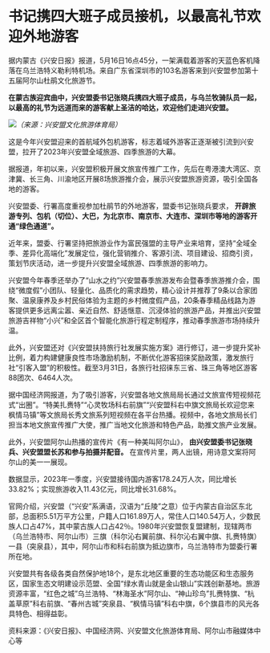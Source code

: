 # 书记携四大班子成员接机，以最高礼节欢迎外地游客

据内蒙古《兴安日报》报道，5月16日16点45分，一架满载着游客的天蓝色客机降落在乌兰浩特义勒利特机场。来自广东省深圳市的103名游客来到兴安盟参加第十五届阿尔山杜鹃文化旅游节。

**在蒙古族迎宾曲中，兴安盟委书记张晓兵携四大班子成员，与乌兰牧骑队员一起，以最高的礼节为远道而来的游客献上圣洁的哈达，欢迎他们走进兴安盟。**

![](https://inews.gtimg.com/om_bt/OJDRmhFlY5VrltR_K8OMk4wL-Xy_at-JuZOB5IyAo4SL8AA/1000)_（来源：兴安盟文化旅游体育局）_

这是今年兴安盟迎来的首航域外包机游客，标志着域外游客正逐渐被引流到兴安盟，拉开了2023年兴安盟全域旅游、四季旅游的大幕。

据报道，年初以来，兴安盟积极开展文旅宣传推广工作，先后在粤港澳大湾区、京津冀、长三角、川渝地区开展8场旅游推介会，展示兴安盟旅游资源，吸引全国各地的游客。

兴安盟委、行署高度重视参加杜鹃节的外地游客，盟委书记张晓兵要求，
**开辟旅游专列、包机（切位）、大巴，为北京市、南京市、大连市、深圳市等地的游客开通“绿色通道”。**

近年来，盟委、行署坚持把旅游业作为富民强盟的主导产业来培育，坚持“全域全季、差异化高端化”发展定位，强化营销推介、客源引流、项目建设、招商引资，策划节庆活动，进一步提升兴安盟全域旅游、四季旅游的影响力。

兴安盟今年春季还举办了“山水之约”兴安盟春季旅游发布会暨春季旅游推介会，围绕“微度假”小团队、轻量化、品质化的需求趋势，精心设计并推荐了9条以合家团聚、温泉康养及乡村民俗体验为主题的乡村微度假产品，20条春季精品线路为游客提供更多远离尘嚣、亲近自然、舒适惬意、沉浸体验的旅游产品，并推出兴安盟旅游吉祥物“小兴”和全区首个智能化旅游行程定制程序，推动春季旅游市场持续升温。

此外，兴安盟还对《兴安盟扶持旅行社发展实施方案》进行修订，进一步提升奖补比例，着力构建健康良性市场激励机制，不断优化游客招徕奖励政策，激发旅行社“引客入盟”的积极性。截至3月31日，各旅行社招徕东三省、珠三角等地区游客88团次、6464人次。

据中国经济网报道，为了吸引游客，兴安盟各地文旅局局长通过文旅宣传短视频花式“出圈”。“特美扎赉特”“心灵牧场科右前旗”“兴安盟科右中旗文旅局长欢迎您来枫情马镇”等文旅局长秀文旅系列短视频在各平台热播。视频中，各地文旅局长们担当本地文旅宣传推广大使，推广当地文化旅游和特色产品，助推文旅产业发展。

此外，兴安盟阿尔山热播的宣传片《有一种美叫阿尔山》， **由兴安盟委书记张晓兵、兴安盟盟长苏和参与拍摄并配音。**
在宣传片里，两人出镜，用诗意文案将阿尔山的美一一展现。

数据显示，2023年一季度，兴安盟接待国内游客178.24万人次，同比增长33.82%；实现旅游收入11.43亿元，同比增长31.68%。

官网介绍，兴安盟（“兴安”系满语，汉语为“丘陵”之意）位于内蒙古自治区东北部，总面积5.51万平方公里，户籍人口161.89万人，常住人口140.54万人，少数民族人口占47%，其中蒙古族人口占42％。1980年兴安盟恢复盟建制，现辖两市（乌兰浩特市、阿尔山市）三旗（科尔沁右翼前旗、科尔沁右翼中旗、扎赉特旗）一县（突泉县），其中，阿尔山市和科右前旗为抵边旗市，乌兰浩特市为盟委行署所在地。

兴安盟共有各级各类自然保护地18个，是东北地区重要的生态功能区和生态服务区，国家生态文明建设示范盟、全国“绿水青山就是金山银山”实践创新基地。旅游资源丰富，“红色之城”乌兰浩特、“林海圣水”阿尔山、“神山珍鸟”扎赉特旗、“杭盖草原”科右前旗、“春州古城”突泉县、“枫情马镇”科右中旗，6个旗县市的风光各具特色、相得益彰。

资料来源：《兴安日报》、中国经济网、兴安盟文化旅游体育局、阿尔山市融媒体中心等

